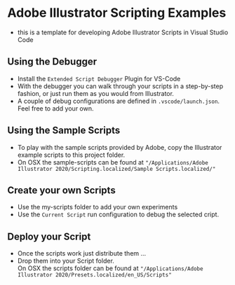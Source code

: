 # Adobe Illustrator Scripting Examples

- this is a template for developing Adobe Illustrator Scripts in Visual Studio Code

## Using the Debugger

- Install the `Extended Script Debugger` Plugin for VS-Code
- With the debugger you can walk through your scripts in a step-by-step fashion, or just run them as you would from Illustrator.
-  A couple of debug configurations are defined in `.vscode/launch.json`.  
 Feel free to add your own.

## Using the Sample Scripts

- To play with the sample scripts provided by Adobe, copy the Illustrator example scripts to this project folder.
- On OSX the sample-scripts can be found at `"/Applications/Adobe Illustrator 2020/Scripting.localized/Sample Scripts.localized/"`

## Create your own Scripts

- Use the my-scripts folder to add your own experiments
- Use the `Current Script` run configuration to debug the selected cript.

## Deploy your Script

- Once the scripts work just distribute them ...
- Drop them into your Script folder.  
  On OSX the scripts folder can be found at `"/Applications/Adobe Illustrator 2020/Presets.localized/en_US/Scripts"`

